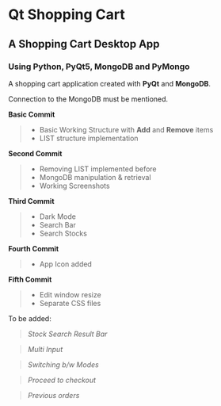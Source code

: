 # Qt Shopping Cart
## A Shopping Cart Desktop App
### Using Python, PyQt5, MongoDB and PyMongo
A shopping cart application created with **PyQt** and **MongoDB**.

Connection to the MongoDB must be mentioned.

**Basic Commit**
> - Basic Working Structure with **Add** and **Remove** items
> - LIST structure implementation

**Second Commit**
> - Removing LIST implemented before
> - MongoDB manipulation & retrieval
> - Working Screenshots

**Third Commit**
> - Dark Mode
> - Search Bar
> - Search Stocks

**Fourth Commit**
> - App Icon added

**Fifth Commit**
> - Edit window resize
> - Separate CSS files

To be added:
> _Stock Search Result Bar_

> _Multi Input_

> _Switching b/w Modes_

> _Proceed to checkout_

> _Previous orders_